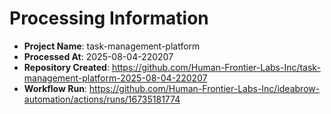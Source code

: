 # Processing Information

- **Project Name**: task-management-platform
- **Processed At**: 2025-08-04-220207
- **Repository Created**: https://github.com/Human-Frontier-Labs-Inc/task-management-platform-2025-08-04-220207
- **Workflow Run**: https://github.com/Human-Frontier-Labs-Inc/ideabrow-automation/actions/runs/16735181774
